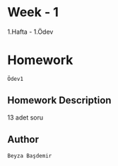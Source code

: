 # Week - 1
1.Hafta - 1.Ödev

# Homework 
```Ödev1```


## Homework Description

13 adet soru


## Author

```Beyza Başdemir```
